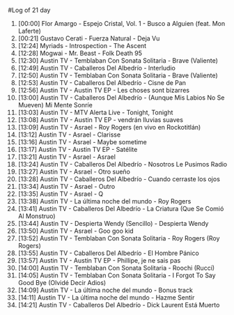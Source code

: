 #Log of 21 day

1. [00:00] Flor Amargo - Espejo Cristal, Vol. 1 - Busco a Alguien (feat. Mon Laferte)
1. [00:21] Gustavo Cerati - Fuerza Natural - Deja Vu
1. [12:24] Myriads - Introspection - The Ascent
1. [12:28] Mogwai - Mr. Beast - Folk Death 95
1. [12:30] Austin TV - Temblaban Con Sonata Solitaria - Brave (Valiente)
1. [12:49] Austin TV - Caballeros Del Albedrío - Interludio
1. [12:50] Austin TV - Temblaban Con Sonata Solitaria - Brave (Valiente)
1. [12:53] Austin TV - Caballeros Del Albedrío - Cisne de Pan
1. [12:56] Austin TV - Austin TV EP - Les choses sont bizarres
1. [13:00] Austin TV - Caballeros Del Albedrío - (Aunque Mis Labios No Se Mueven) Mi Mente Sonríe
1. [13:03] Austin TV - MTV Alerta Live - Tonight, Tonight
1. [13:08] Austin TV - Austin TV EP - vendrán lluvias suaves
1. [13:09] Austin TV - Asrael - Roy Rogers (en vivo en Rockotitlán)
1. [13:12] Austin TV - Asrael - Clarisse
1. [13:16] Austin TV - Asrael - Maybe sometime
1. [13:17] Austin TV - Austin TV EP - Satélite
1. [13:21] Austin TV - Asrael - Asrael
1. [13:24] Austin TV - Caballeros Del Albedrío - Nosotros Le Pusimos Radio
1. [13:27] Austin TV - Asrael - Otro sueño
1. [13:28] Austin TV - Caballeros Del Albedrío - Cuando cerraste los ojos
1. [13:34] Austin TV - Asrael - Outro
1. [13:35] Austin TV - Asrael - Q
1. [13:38] Austin TV - La última noche del mundo - Roy Rogers
1. [13:41] Austin TV - Caballeros Del Albedrío - La Criatura (Que Se Comió Al Monstruo)
1. [13:44] Austin TV - Despierta Wendy (Sencillo) - Despierta Wendy
1. [13:50] Austin TV - Asrael - Goo goo kid
1. [13:52] Austin TV - Temblaban Con Sonata Solitaria - Roy Rogers (Roy Rogers)
1. [13:55] Austin TV - Caballeros Del Albedrío - El Hombre Pánico
1. [13:57] Austin TV - Austin TV EP - Phillipe, je ne sais pas
1. [14:00] Austin TV - Temblaban Con Sonata Solitaria - Roochi (Rucci)
1. [14:05] Austin TV - Temblaban Con Sonata Solitaria - I Forgot To Say Good Bye (Olvidé Decir Adios)
1. [14:09] Austin TV - La última noche del mundo - Bonus track
1. [14:11] Austin TV - La última noche del mundo - Hazme Sentir
1. [14:21] Austin TV - Caballeros Del Albedrío - Dick Laurent Está Muerto
